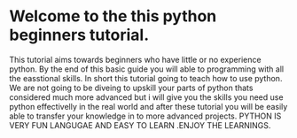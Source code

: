 # Welcome to the this python beginners tutorial.
  This tutorial aims towards beginners who have little or no experience python. By the end of this basic guide you will able to programming with all the easstional skills.
  In short this tutorial going to teach how to use python. We are not going to be diveing to upskill your parts of python thats considered much more advanced but i will give you the skills you need use python effectivelly in the real world and after these tutorial you will be easily able to transfer your knowledge in to more advanced projects.
  PYTHON IS VERY FUN LANGUGAE AND EASY TO LEARN .ENJOY THE LEARNINGS.

